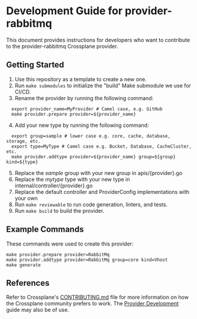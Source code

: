 # Development Guide for provider-rabbitmq

This document provides instructions for developers who want to contribute to the provider-rabbitmq Crossplane provider.

## Getting Started

1. Use this repository as a template to create a new one.
2. Run `make submodules` to initialize the "build" Make submodule we use for CI/CD.
3. Rename the provider by running the following command:
```shell
  export provider_name=MyProvider # Camel case, e.g. GitHub
  make provider.prepare provider=${provider_name}
```
4. Add your new type by running the following command:
```shell
  export group=sample # lower case e.g. core, cache, database, storage, etc.
  export type=MyType # Camel case e.g. Bucket, Database, CacheCluster, etc.
  make provider.addtype provider=${provider_name} group=${group} kind=${type}
```
5. Replace the *sample* group with your new group in apis/{provider}.go
6. Replace the *mytype* type with your new type in internal/controller/{provider}.go
7. Replace the default controller and ProviderConfig implementations with your own
8. Run `make reviewable` to run code generation, linters, and tests.
9. Run `make build` to build the provider.

## Example Commands

These commands were used to create this provider:

```shell
make provider.prepare provider=RabbitMq
make provider.addtype provider=RabbitMq group=core kind=Vhost
make generate
```

## References

Refer to Crossplane's [CONTRIBUTING.md](https://github.com/crossplane/crossplane/blob/master/CONTRIBUTING.md) file for more information on how the Crossplane community prefers to work. The [Provider Development](https://github.com/crossplane/crossplane/blob/master/contributing/guide-provider-development.md) guide may also be of use.